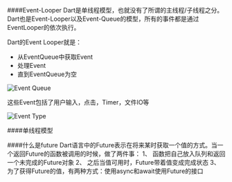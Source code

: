 ####Event-Looper
Dart是单线程模型，也就没有了所谓的主线程/子线程之分。
Dart也是Event-Looper以及Event-Queue的模型，所有的事件都是通过EventLooper的依次执行。

Dart的Event Looper就是：
* 从EventQueue中获取Event
* 处理Event
* 直到EventQueue为空

![Event Queue](https://upload-images.jianshu.io/upload_images/1941624-5cd24aaf768a8b97.png?imageMogr2/auto-orient/strip%7CimageView2/2/w/362/format/webp)

这些Event包括了用户输入，点击，Timer，文件IO等

![Event Type](https://upload-images.jianshu.io/upload_images/1941624-c156a82a7aec374e.png?imageMogr2/auto-orient/strip%7CimageView2/2/w/440/format/webp)

####单线程模型


####什么是future
Dart语言中的Future表示在将来某时获取一个值的方式。当一个返回Future的函数被调用的时候，做了两件事：
1、 函数把自己放入队列和返回一个未完成的Future对象
2、 之后当值可用时，Future带着值变成完成状态
3、 为了获得Future的值，有两种方式：使用async和await使用Future的接口
